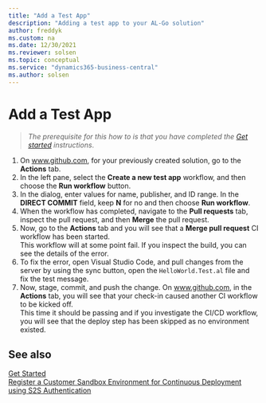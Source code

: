 ```yaml
---
title: "Add a Test App"
description: "Adding a test app to your AL-Go solution"
author: freddyk
ms.custom: na
ms.date: 12/30/2021
ms.reviewer: solsen
ms.topic: conceptual
ms.service: "dynamics365-business-central"
ms.author: solsen
---
```


# Add a Test App

> *The prerequisite for this how to is that you have completed the [Get started](algo-get-started.md) instructions*.

1. On www.github.com, for your previously created solution, go to the **Actions** tab.
1. In the left pane, select the **Create a new test app** workflow, and then choose the **Run workflow** button.
1. In the dialog, enter values for name, publisher, and ID range. In the **DIRECT COMMIT** field, keep **N** for no and then choose **Run workflow**.
1. When the workflow has completed, navigate to the **Pull requests** tab, inspect the pull request, and then **Merge** the pull request.
1. Now, go to the **Actions** tab and you will see that a **Merge pull request** CI workflow has been started.  
This workflow will at some point fail. If you inspect the build, you can see the details of the error.
1. To fix the error, open Visual Studio Code, and pull changes from the server by using the sync button, open the `HelloWorld.Test.al` file and fix the test message.
1. Now, stage, commit, and push the change. On www.github.com, in the **Actions** tab, you will see that your check-in caused another CI workflow to be kicked off.  
This time it should be passing and if you investigate the CI/CD workflow, you will see that the deploy step has been skipped as no environment existed.


## See also

[Get Started](algo-get-started.md)  
[Register a Customer Sandbox Environment for Continuous Deployment using S2S Authentication](algo-register-sandbox-env.md)